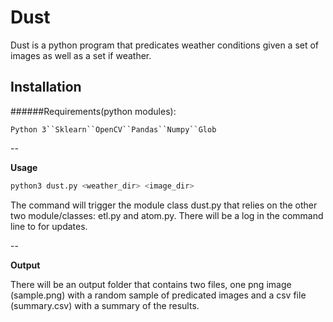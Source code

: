 # Dust
Dust is a python program that predicates weather conditions given a set of images as well as a set if weather.

## Installation
######Requirements(python modules):
 
`Python 3``Sklearn``OpenCV``Pandas``Numpy``Glob`


--

**Usage**

```bash
python3 dust.py <weather_dir> <image_dir>
```
The command will trigger the module class dust.py that relies on the other two module/classes: etl.py and atom.py. There will be a log in the command line to for updates.

--

**Output**

There will be an output folder that contains two files, one png image (sample.png) with a random sample of predicated images and a csv file (summary.csv) with a summary of the results.

